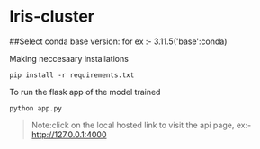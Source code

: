 # Iris-cluster

##Select conda base version: 
  for ex :- 3.11.5('base':conda)

Making neccesaary installations
```
pip install -r requirements.txt
```

To run the flask app of the model trained
```
python app.py
```

>Note:click on the local hosted link to visit the api page, ex:- http://127.0.0.1:4000
